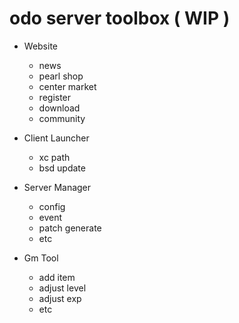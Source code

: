 # odo server toolbox ( WIP )

- Website

  - news
  - pearl shop
  - center market
  - register
  - download
  - community

- Client Launcher

  - xc path
  - bsd update

- Server Manager

  - config
  - event
  - patch generate
  - etc

- Gm Tool

  - add item
  - adjust level
  - adjust exp
  - etc
